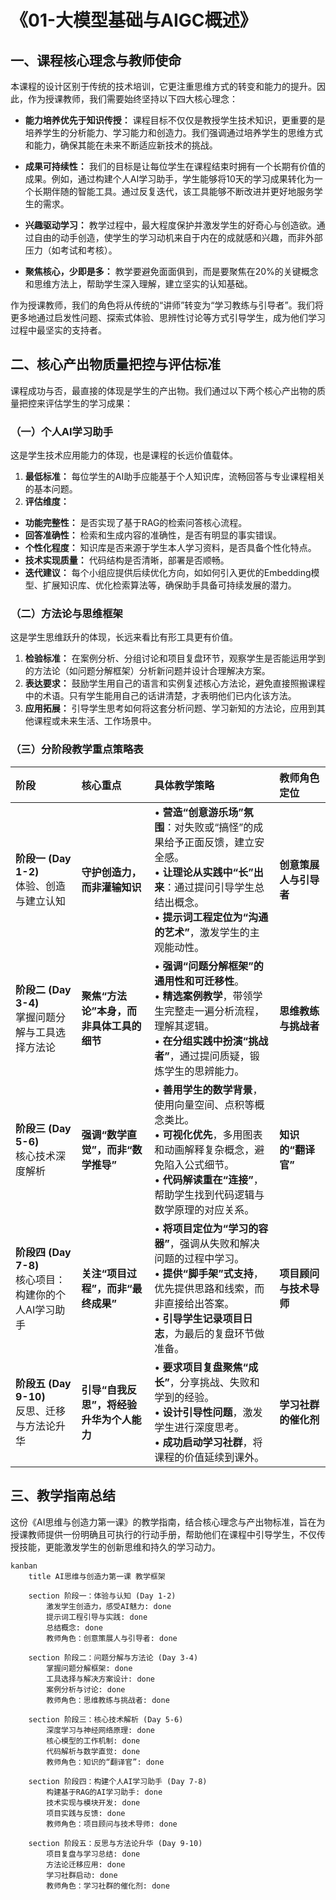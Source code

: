 # 《01-大模型基础与AIGC概述》
## 一、课程核心理念与教师使命

本课程的设计区别于传统的技术培训，它更注重思维方式的转变和能力的提升。因此，作为授课教师，我们需要始终坚持以下四大核心理念：

* **能力培养优先于知识传授：** 课程目标不仅仅是教授学生技术知识，更重要的是培养学生的分析能力、学习能力和创造力。我们强调通过培养学生的思维方式和能力，确保其能在未来不断适应新技术的挑战。

* **成果可持续性：** 我们的目标是让每位学生在课程结束时拥有一个长期有价值的成果。例如，通过构建个人AI学习助手，学生能够将10天的学习成果转化为一个长期伴随的智能工具。通过反复迭代，该工具能够不断改进并更好地服务学生的需求。

* **兴趣驱动学习：** 教学过程中，最大程度保护并激发学生的好奇心与创造欲。通过自由的动手创造，使学生的学习动机来自于内在的成就感和兴趣，而非外部压力（如考试和考核）。

* **聚焦核心，少即是多：** 教学要避免面面俱到，而是要聚焦在20%的关键概念和思维方法上，帮助学生深入理解，建立坚实的认知基础。

作为授课教师，我们的角色将从传统的“讲师”转变为“学习教练与引导者”。我们将更多地通过启发性问题、探索式体验、思辨性讨论等方式引导学生，成为他们学习过程中最坚实的支持者。

## 二、核心产出物质量把控与评估标准

课程成功与否，最直接的体现是学生的产出物。我们通过以下两个核心产出物的质量把控来评估学生的学习成果：

###  （一）个人AI学习助手

这是学生技术应用能力的体现，也是课程的长远价值载体。

1. **最低标准：** 每位学生的AI助手应能基于个人知识库，流畅回答与专业课程相关的基本问题。
2. **评估维度：**

  * **功能完整性：** 是否实现了基于RAG的检索问答核心流程。
  * **回答准确性：** 检索和生成内容的准确性，是否有明显的事实错误。
  * **个性化程度：** 知识库是否来源于学生本人学习资料，是否具备个性化特点。
  * **技术实现质量：** 代码结构是否清晰，部署是否顺畅。
* **迭代建议：** 每个小组应提供后续优化方向，如如何引入更优的Embedding模型、扩展知识库、优化检索算法等，确保助手具备可持续发展的潜力。

### （二）方法论与思维框架

这是学生思维跃升的体现，长远来看比有形工具更有价值。

1. **检验标准：** 在案例分析、分组讨论和项目复盘环节，观察学生是否能运用学到的方法论（如问题分解框架）分析新问题并设计合理解决方案。
2. **表达要求：** 鼓励学生用自己的语言和实例复述核心方法论，避免直接照搬课程中的术语。只有学生能用自己的话讲清楚，才表明他们已内化该方法。
3. **应用拓展：** 引导学生思考如何将这套分析问题、学习新知的方法论，应用到其他课程或未来生活、工作场景中。

### （三）分阶段教学重点策略表

| 阶段                                     | 核心重点                    | 具体教学策略                                                                                                               | 教师角色定位        |
| :------------------------------------- | :---------------------- | :------------------------------------------------------------------------------------------------------------------- | :------------ |
| **阶段一 (Day 1-2)**<br>体验、创造与建立认知        | **守护创造力，而非灌输知识**        | • **营造“创意游乐场”氛围**：对失败或“搞怪”的成果给予正面反馈，建立安全感。<br>• **让理论从实践中“长”出来**：通过提问引导学生总结出概念。<br>• **提示词工程定位为“沟通的艺术”**，激发学生的主观能动性。 | **创意策展人与引导者** |
| **阶段二 (Day 3-4)**<br>掌握问题分解与工具选择方法论    | **聚焦“方法论”本身，而非具体工具的细节** | • **强调“问题分解框架”的通用性和可迁移性**。<br>• **精选案例教学**，带领学生完整走一遍分析流程，理解其逻辑。<br>• **在分组实践中扮演“挑战者”**，通过提问质疑，锻炼学生的思辨能力。             | **思维教练与挑战者**  |
| **阶段三 (Day 5-6)**<br>核心技术深度解析          | **强调“数学直觉”，而非“数学推导”**   | • **善用学生的数学背景**，使用向量空间、点积等概念类比。<br>• **可视化优先**，多用图表和动画解释复杂概念，避免陷入公式细节。<br>• **代码解读重在“连接”**，帮助学生找到代码逻辑与数学原理的对应关系。     | **知识的“翻译官”**  |
| **阶段四 (Day 7-8)**<br>核心项目：构建你的个人AI学习助手 | **关注“项目过程”，而非“最终成果”**   | • **将项目定位为“学习的容器”**，强调从失败和解决问题的过程中学习。<br>• **提供“脚手架”式支持**，优先提供思路和线索，而非直接给出答案。<br>• **引导学生记录项目日志**，为最后的复盘环节做准备。       | **项目顾问与技术导师** |
| **阶段五 (Day 9-10)**<br>反思、迁移与方法论升华      | **引导“自我反思”，将经验升华为个人能力** | • **要求项目复盘聚焦“成长”**，分享挑战、失败和学到的经验。<br>• **设计引导性问题**，激发学生进行深度思考。<br>• **成功启动学习社群**，将课程的价值延续到课外。                        | **学习社群的催化剂**  |

## 三、教学指南总结

这份《AI思维与创造力第一课》的教学指南，结合核心理念与产出物标准，旨在为授课教师提供一份明确且可执行的行动手册，帮助他们在课程中引导学生，不仅传授技能，更能激发学生的创新思维和持久的学习动力。

```mermaid
kanban
    title AI思维与创造力第一课 教学框架

    section 阶段一：体验与认知 (Day 1-2)
        激发学生创造力，感受AI魅力: done
        提示词工程引导与实践: done
        总结概念: done
        教师角色：创意策展人与引导者: done

    section 阶段二：问题分解与方法论 (Day 3-4)
        掌握问题分解框架: done
        工具选择与解决方案设计: done
        案例分析与讨论: done
        教师角色：思维教练与挑战者: done

    section 阶段三：核心技术解析 (Day 5-6)
        深度学习与神经网络原理: done
        核心模型的工作机制: done
        代码解析与数学直觉: done
        教师角色：知识的“翻译官”: done

    section 阶段四：构建个人AI学习助手 (Day 7-8)
        构建基于RAG的AI学习助手: done
        技术实现与模块开发: done
        项目实践与反馈: done
        教师角色：项目顾问与技术导师: done

    section 阶段五：反思与方法论升华 (Day 9-10)
        项目复盘与学习总结: done
        方法论迁移应用: done
        学习社群启动: done
        教师角色：学习社群的催化剂: done

```
